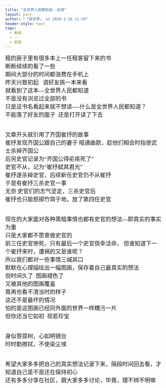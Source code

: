 ```yaml
---
title: "全世界人民都知道--初读"
layout: post
author: "「观世界」 on 2020-1-10 11:39"
header-style: text
tags:
  - 新闻
  - --
  - 初读
---
```


<head></head>
<body>
 <font face="微软雅黑"><font size="4">租的房子里有很多本上一任租客留下来的书 </font></font>
 <br> 
 <font face="微软雅黑"><font size="4">断断续续的看了一些</font></font>
 <br> 
 <font face="微软雅黑"><font size="4">期间大部分的时间都浪费在手机上</font></font>
 <br> 
 <font face="微软雅黑"><font size="4">昨天兴致初起&nbsp; &nbsp;请好友挑一本来看</font></font>
 <br> 
 <font face="微软雅黑"><font size="4">就看到了这本---全世界人民都知道</font></font>
 <br> 
 <font face="微软雅黑"><font size="4">不是没有浏览过全部的书&nbsp; &nbsp;</font></font>
 <br> 
 <font face="微软雅黑"><font size="4">只是这书名看起来就不想读----什么是全世界人民都知道？</font></font>
 <br> 
 <font face="微软雅黑"><font size="4">不能落了好友的面子&nbsp;&nbsp;还是打开读了下去</font></font>
 <br> 
 <font face="微软雅黑"><font size="4"><br> </font></font>
 <br> 
 <font face="微软雅黑"><font size="4">文章开头就引用了齐国崔抒的故事</font></font>
 <br> 
 <font face="微软雅黑"><font size="4">崔抒发现齐国公跟自己的妻子</font></font>
 <font face="微软雅黑"><font size="4">暗通曲款，趁他们相会时指使武士杀掉齐国公</font></font>
 <br> 
 <font face="微软雅黑"><font size="4">后另史官记录为“齐国公得疟疾死了”</font></font>
 <br> 
 <font face="微软雅黑"><font size="4">史官不从，记为“崔抒弑其君光” </font></font>
 <br> 
 <font face="微软雅黑"><font size="4">崔抒遂杀掉史官，后续新任史官仍不从崔抒</font></font>
 <br> 
 <font face="微软雅黑"><font size="4">于是有崔抒三杀史官一事</font></font>
 <br> 
 <font face="微软雅黑"><font size="4">无奈</font></font>
 <font face="微软雅黑"><font size="4">史官们的志气坚定，三杀史官后</font></font>
 <br> 
 <font face="微软雅黑"><font size="4">崔抒也只能怒掷竹简于地，放了第四任史官</font></font>
 <br> 
 <font face="微软雅黑"><font size="4"><br> </font></font>
 <br> 
 <font face="微软雅黑"><font size="4">现在的大家面对各种黑暗事情也都有史官的想法---即真实的事实为重</font></font>
 <br> 
 <font face="微软雅黑"><font size="4">只是大家都不愿意做史官的</font></font>
 <br> 
 <font face="微软雅黑"><font size="4">前三任史官惨死，只有最后一个史官侥幸活命，</font></font>
 <font face="微软雅黑"><font size="4">但谁知道下一个崔抒来时，遭祸的又是谁呢？</font></font>
 <br> 
 <font face="微软雅黑"><font size="4">所以我们都对一些事情三缄其口</font></font>
 <br> 
 <font face="微软雅黑"><font size="4">默默在心理描绘出一幅图画，保存着自己最真实的想法</font></font>
 <br> 
 <font face="微软雅黑"><font size="4">但时间久了&nbsp;&nbsp;图画褪色了 </font></font>
 <br> 
 <font face="微软雅黑"><font size="4">又被其他的图画覆盖</font></font>
 <br> 
 <font face="微软雅黑"><font size="4">竟再也看不清当时的样子</font></font>
 <br> 
 <font face="微软雅黑"><font size="4">这还不是最坏的情况&nbsp;&nbsp;</font></font>
 <br> 
 <font face="微软雅黑"><font size="4">怕的是这图画已经同外面的世界一样糟污一片</font></font>
 <br> 
 <font face="微软雅黑"><font size="4">但你还当它如初&nbsp;&nbsp;视若珍宝</font></font>
 <br> 
 <font face="微软雅黑"><font size="4"><br> </font></font>
 <br> 
 <font face="微软雅黑"><font size="4">身似菩提树，心如明镜台</font></font>
 <br> 
 <font face="微软雅黑"><font size="4">时时勤擦拭，不使染尘埃</font></font>
 <br> 
 <font face="微软雅黑"><font size="4"><br> </font></font>
 <br> 
 <font face="微软雅黑"><font size="4">希望大家多多把自己的真实想法记录下来，隔段时间回去看，才知道自己是不是还在保持初心</font></font>
 <br> 
 <font face="微软雅黑"><font size="4">还有多多分享在社区，跟大家多多讨论，毕竟，理不辨不明嘛</font></font>
 <br>
</body>


